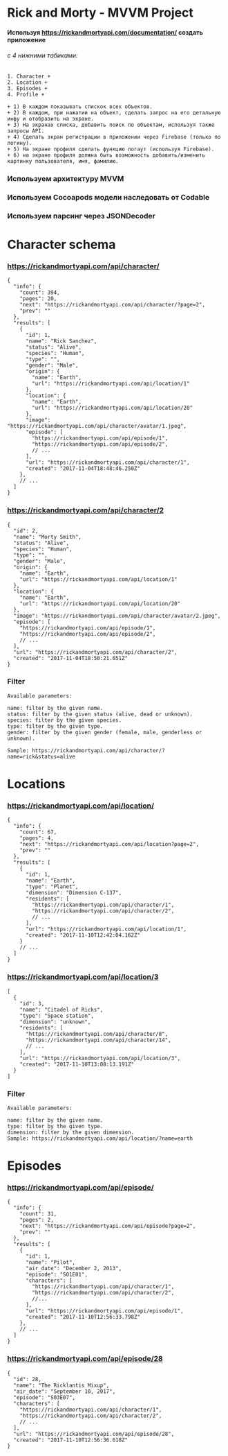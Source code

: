 #  Rick and Morty - MVVM Project

#### Используя https://rickandmortyapi.com/documentation/ создать приложение

###### с 4 нижними табиками:
    
    1. Character + 
    2. Location + 
    3. Episodes + 
    4. Profile +
    
    + 1) В каждом показывать спискок всех объектов.
    + 2) В каждом, при нажатии на объект, сделать запрос на его детальную инфу и отобразить на экране.
    + 3) На экранах списка, добавить поиск по объектам, используя также запросы API.
    + 4) Сделать экран регистрации в приложении через Firebase (только по логину).
    + 5) На экране профиля сделать функцию логаут (используя Firebase).
    + 6) на экране профиля должна быть возможность добавить/изменить картинку пользователя, имя, фамилию.

### Используем архитектуру MVVM
### Используем Cocoapods модели наследовать от Codable
### Используем парсинг через JSONDecoder



# Character schema
### https://rickandmortyapi.com/api/character/
    {
      "info": {
        "count": 394,
        "pages": 20,
        "next": "https://rickandmortyapi.com/api/character/?page=2",
        "prev": ""
      },
      "results": [
        {
          "id": 1,
          "name": "Rick Sanchez",
          "status": "Alive",
          "species": "Human",
          "type": "",
          "gender": "Male",
          "origin": {
            "name": "Earth",
            "url": "https://rickandmortyapi.com/api/location/1"
          },
          "location": {
            "name": "Earth",
            "url": "https://rickandmortyapi.com/api/location/20"
          },
          "image": "https://rickandmortyapi.com/api/character/avatar/1.jpeg",
          "episode": [
            "https://rickandmortyapi.com/api/episode/1",
            "https://rickandmortyapi.com/api/episode/2",
            // ...
          ],
          "url": "https://rickandmortyapi.com/api/character/1",
          "created": "2017-11-04T18:48:46.250Z"
        },
        // ...
      ]
    }

### https://rickandmortyapi.com/api/character/2
    {
      "id": 2,
      "name": "Morty Smith",
      "status": "Alive",
      "species": "Human",
      "type": "",
      "gender": "Male",
      "origin": {
        "name": "Earth",
        "url": "https://rickandmortyapi.com/api/location/1"
      },
      "location": {
        "name": "Earth",
        "url": "https://rickandmortyapi.com/api/location/20"
      },
      "image": "https://rickandmortyapi.com/api/character/avatar/2.jpeg",
      "episode": [
        "https://rickandmortyapi.com/api/episode/1",
        "https://rickandmortyapi.com/api/episode/2",
        // ...
      ],
      "url": "https://rickandmortyapi.com/api/character/2",
      "created": "2017-11-04T18:50:21.651Z"
    }

### Filter
    Available parameters:

    name: filter by the given name.
    status: filter by the given status (alive, dead or unknown).
    species: filter by the given species.
    type: filter by the given type.
    gender: filter by the given gender (female, male, genderless or unknown).
    
    Sample: https://rickandmortyapi.com/api/character/?name=rick&status=alive

# Locations
### https://rickandmortyapi.com/api/location/
    {
      "info": {
        "count": 67,
        "pages": 4,
        "next": "https://rickandmortyapi.com/api/location?page=2",
        "prev": ""
      },
      "results": [
        {
          "id": 1,
          "name": "Earth",
          "type": "Planet",
          "dimension": "Dimension C-137",
          "residents": [
            "https://rickandmortyapi.com/api/character/1",
            "https://rickandmortyapi.com/api/character/2",
            // ...
          ],
          "url": "https://rickandmortyapi.com/api/location/1",
          "created": "2017-11-10T12:42:04.162Z"
        }
        // ...
      ]
    }

### https://rickandmortyapi.com/api/location/3
    [
      {
        "id": 3,
        "name": "Citadel of Ricks",
        "type": "Space station",
        "dimension": "unknown",
        "residents": [
          "https://rickandmortyapi.com/api/character/8",
          "https://rickandmortyapi.com/api/character/14",
          // ...
        ],
        "url": "https://rickandmortyapi.com/api/location/3",
        "created": "2017-11-10T13:08:13.191Z"
      }
    ]

### Filter
    Available parameters:

    name: filter by the given name.
    type: filter by the given type.
    dimension: filter by the given dimension.
    Sample: https://rickandmortyapi.com/api/location/?name=earth


# Episodes
### https://rickandmortyapi.com/api/episode/
    {
      "info": {
        "count": 31,
        "pages": 2,
        "next": "https://rickandmortyapi.com/api/episode?page=2",
        "prev": ""
      },
      "results": [
        {
          "id": 1,
          "name": "Pilot",
          "air_date": "December 2, 2013",
          "episode": "S01E01",
          "characters": [
            "https://rickandmortyapi.com/api/character/1",
            "https://rickandmortyapi.com/api/character/2",
            //...
          ],
          "url": "https://rickandmortyapi.com/api/episode/1",
          "created": "2017-11-10T12:56:33.798Z"
        },
        // ...
      ]
    }

### https://rickandmortyapi.com/api/episode/28
    {
      "id": 28,
      "name": "The Ricklantis Mixup",
      "air_date": "September 10, 2017",
      "episode": "S03E07",
      "characters": [
        "https://rickandmortyapi.com/api/character/1",
        "https://rickandmortyapi.com/api/character/2",
        // ...
      ],
      "url": "https://rickandmortyapi.com/api/episode/28",
      "created": "2017-11-10T12:56:36.618Z"
    }
